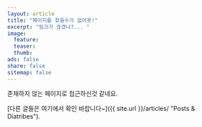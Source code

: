 ```yaml
---
layout: article
title: "페이지를 찾을수가 없어욧!"
excerpt: "링크가 끊겼나?... "
image:
  feature:
  teaser:
  thumb:
ads: false
share: false
sitemap: false
---
```


존재하지 않는 페이지로 접근하신것 같네요. 

[다른 글들은 여기에서 확인 바랍니다~]({{ site.url }}/articles/ "Posts & Diatribes").

<script type="text/javascript">
  var GOOG_FIXURL_LANG = 'en';
  var GOOG_FIXURL_SITE = 'http://mademistakes.com'
</script>
<script type="text/javascript" src="http://linkhelp.clients.google.com/tbproxy/lh/wm/fixurl.js"></script>